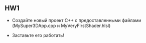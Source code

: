 ## HW1
* Создайте новый проект C++ с предоставленными файлами (MySuper3DApp.cpp и MyVeryFirstShader.hlsl)

* Заставьте его работать!